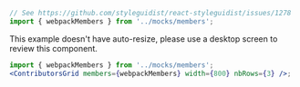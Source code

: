 ```jsx noeditor
// See https://github.com/styleguidist/react-styleguidist/issues/1278
import { webpackMembers } from '../mocks/members';
```

This example doesn't have auto-resize, please use a desktop screen to review this component.

```jsx
import { webpackMembers } from '../mocks/members';
<ContributorsGrid members={webpackMembers} width={800} nbRows={3} />;
```
